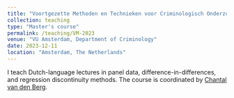 ```yaml
---
title: "Voortgezette Methoden en Technieken voor Criminologisch Onderzoek"
collection: teaching
type: "Master's course"
permalink: /teaching/VM-2023
venue: "VU Amsterdam, Department of Criminology"
date: 2023-12-11
location: "Amsterdam, The Netherlands"
---
```


I teach Dutch-language lectures in panel data, difference-in-differences, and regression discontinuity methods. The course is coordinated by [Chantal van den Berg](https://research.vu.nl/en/persons/chantal-van-den-berg).

